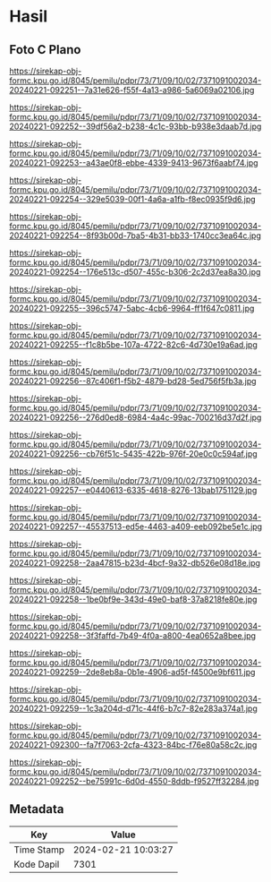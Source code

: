 # Hasil

## Foto C Plano

https://sirekap-obj-formc.kpu.go.id/8045/pemilu/pdpr/73/71/09/10/02/7371091002034-20240221-092251--7a31e626-f55f-4a13-a986-5a6069a02106.jpg

https://sirekap-obj-formc.kpu.go.id/8045/pemilu/pdpr/73/71/09/10/02/7371091002034-20240221-092252--39df56a2-b238-4c1c-93bb-b938e3daab7d.jpg

https://sirekap-obj-formc.kpu.go.id/8045/pemilu/pdpr/73/71/09/10/02/7371091002034-20240221-092253--a43ae0f8-ebbe-4339-9413-9673f6aabf74.jpg

https://sirekap-obj-formc.kpu.go.id/8045/pemilu/pdpr/73/71/09/10/02/7371091002034-20240221-092254--329e5039-00f1-4a6a-a1fb-f8ec0935f9d6.jpg

https://sirekap-obj-formc.kpu.go.id/8045/pemilu/pdpr/73/71/09/10/02/7371091002034-20240221-092254--8f93b00d-7ba5-4b31-bb33-1740cc3ea64c.jpg

https://sirekap-obj-formc.kpu.go.id/8045/pemilu/pdpr/73/71/09/10/02/7371091002034-20240221-092254--176e513c-d507-455c-b306-2c2d37ea8a30.jpg

https://sirekap-obj-formc.kpu.go.id/8045/pemilu/pdpr/73/71/09/10/02/7371091002034-20240221-092255--396c5747-5abc-4cb6-9964-ff1f647c0811.jpg

https://sirekap-obj-formc.kpu.go.id/8045/pemilu/pdpr/73/71/09/10/02/7371091002034-20240221-092255--f1c8b5be-107a-4722-82c6-4d730e19a6ad.jpg

https://sirekap-obj-formc.kpu.go.id/8045/pemilu/pdpr/73/71/09/10/02/7371091002034-20240221-092256--87c406f1-f5b2-4879-bd28-5ed756f5fb3a.jpg

https://sirekap-obj-formc.kpu.go.id/8045/pemilu/pdpr/73/71/09/10/02/7371091002034-20240221-092256--276d0ed8-6984-4a4c-99ac-700216d37d2f.jpg

https://sirekap-obj-formc.kpu.go.id/8045/pemilu/pdpr/73/71/09/10/02/7371091002034-20240221-092256--cb76f51c-5435-422b-976f-20e0c0c594af.jpg

https://sirekap-obj-formc.kpu.go.id/8045/pemilu/pdpr/73/71/09/10/02/7371091002034-20240221-092257--e0440613-6335-4618-8276-13bab1751129.jpg

https://sirekap-obj-formc.kpu.go.id/8045/pemilu/pdpr/73/71/09/10/02/7371091002034-20240221-092257--45537513-ed5e-4463-a409-eeb092be5e1c.jpg

https://sirekap-obj-formc.kpu.go.id/8045/pemilu/pdpr/73/71/09/10/02/7371091002034-20240221-092258--2aa47815-b23d-4bcf-9a32-db526e08d18e.jpg

https://sirekap-obj-formc.kpu.go.id/8045/pemilu/pdpr/73/71/09/10/02/7371091002034-20240221-092258--1be0bf9e-343d-49e0-baf8-37a8218fe80e.jpg

https://sirekap-obj-formc.kpu.go.id/8045/pemilu/pdpr/73/71/09/10/02/7371091002034-20240221-092258--3f3faffd-7b49-4f0a-a800-4ea0652a8bee.jpg

https://sirekap-obj-formc.kpu.go.id/8045/pemilu/pdpr/73/71/09/10/02/7371091002034-20240221-092259--2de8eb8a-0b1e-4906-ad5f-f4500e9bf611.jpg

https://sirekap-obj-formc.kpu.go.id/8045/pemilu/pdpr/73/71/09/10/02/7371091002034-20240221-092259--1c3a204d-d71c-44f6-b7c7-82e283a374a1.jpg

https://sirekap-obj-formc.kpu.go.id/8045/pemilu/pdpr/73/71/09/10/02/7371091002034-20240221-092300--fa7f7063-2cfa-4323-84bc-f76e80a58c2c.jpg

https://sirekap-obj-formc.kpu.go.id/8045/pemilu/pdpr/73/71/09/10/02/7371091002034-20240221-092252--be75991c-6d0d-4550-8ddb-f9527ff32284.jpg


## Metadata

| Key        | Value               |
| ---------- | ------------------- |
| Time Stamp | 2024-02-21 10:03:27 |
| Kode Dapil | 7301                |



